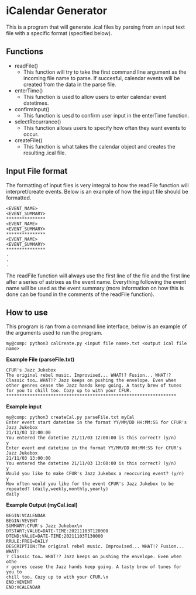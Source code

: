 # iCalendar Generator
This is a program that will generate .ical files by parsing from an input text file with a specific format (specified below). 

## Functions
- readFile()
    - This function will try to take the first command line argument as the incoming file name to parse. If succesful, calendar events will be created from the data in the parse file.
- enterTime()
    - This function is used to allow users to enter calendar event datetimes.
- confirmInput()
    - This function is uesd to confirm user input in the enterTime function.
- selectRecurrance()
    - This function allows users to specify how often they want events to occur.
- createFile()
    - This function is what takes the calendar object and creates the resulting .ical file.
## Input File format
The formatting of input files is very integral to how the readFile function will interpret/create events. Below is an example of how the input file should be formatted.
    
    <EVENT_NAME>
    <EVENT_SUMMARY>
    ***************
    <EVENT_NAME>
    <EVENT_SUMMARY>
    ***************
    <EVENT_NAME>
    <EVENT_SUMMARY>
    ***************
    .
    .
    .   
    
The readFile function will always use the first line of the file and the first line after a series of astrixes as the event name. Everything following the event name will be used as the event summary (more information on how this is done can be found in the comments of the readFile function).
## How to use
This program is ran from a command line interface, below is an example of the arguments used to run the program.
    
    my@comp: python3 calCreate.py <input file name>.txt <output ical file name>

**Example File (parseFile.txt)**

    CFUR's Jazz Jukebox
    The original rebel music. Improvised... WHAT!? Fusion... WHAT!? Classic too… WHAT!? Jazz keeps on pushing the envelope. Even when other genres cease the Jazz hands keep going. A tasty brew of tunes for you to chill too. Cozy up to with your CFUR.
    *****************************************************************


**Example input**
    
    my@comp: python3 createCal.py parseFile.txt myCal
    Enter event start datetime in the format YY/MM/DD HH:MM:SS for CFUR's Jazz Jukebox
    21/11/03 12:00:00
    You entered the datetime 21/11/03 12:00:00 is this correct? (y/n)
    y
    Enter event end datetime in the format YY/MM/DD HH:MM:SS for CFUR's Jazz Jukebox
    21/11/03 13:00:00
    You entered the datetime 21/11/03 13:00:00 is this correct? (y/n)
    y
    Would you like to make CFUR's Jazz Jukebox a reoccuring event? (y/n)
    y
    How often would you like for the event CFUR's Jazz Jukebox to be repeated? (daily,weekly,monthly,yearly)
    daily

**Example Output (myCal.ical)**

    BEGIN:VCALENDAR
    BEGIN:VEVENT
    SUMMARY:CFUR's Jazz Jukebox\n
    DTSTART;VALUE=DATE-TIME:20211103T120000
    DTEND;VALUE=DATE-TIME:20211103T130000
    RRULE:FREQ=DAILY
    DESCRIPTION:The original rebel music. Improvised... WHAT!? Fusion... WHAT!
    ? Classic too… WHAT!? Jazz keeps on pushing the envelope. Even when othe
    r genres cease the Jazz hands keep going. A tasty brew of tunes for you to
    chill too. Cozy up to with your CFUR.\n
    END:VEVENT
    END:VCALENDAR

